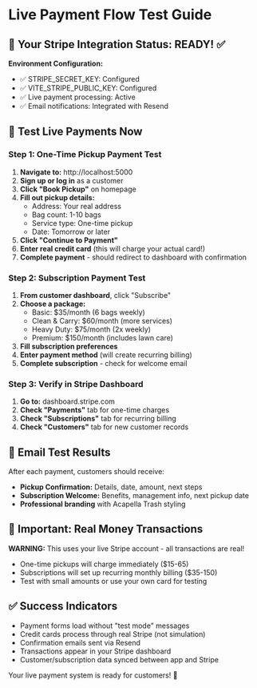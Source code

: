 # Live Payment Flow Test Guide

## 🎯 Your Stripe Integration Status: READY! ✅

**Environment Configuration:**
- ✅ STRIPE_SECRET_KEY: Configured 
- ✅ VITE_STRIPE_PUBLIC_KEY: Configured
- ✅ Live payment processing: Active
- ✅ Email notifications: Integrated with Resend

## 🧪 Test Live Payments Now

### Step 1: One-Time Pickup Payment Test
1. **Navigate to:** http://localhost:5000
2. **Sign up or log in** as a customer
3. **Click "Book Pickup"** on homepage
4. **Fill out pickup details:**
   - Address: Your real address
   - Bag count: 1-10 bags
   - Service type: One-time pickup
   - Date: Tomorrow or later
5. **Click "Continue to Payment"**
6. **Enter real credit card** (this will charge your actual card!)
7. **Complete payment** - should redirect to dashboard with confirmation

### Step 2: Subscription Payment Test  
1. **From customer dashboard**, click "Subscribe"
2. **Choose a package:**
   - Basic: $35/month (6 bags weekly)
   - Clean & Carry: $60/month (more services)
   - Heavy Duty: $75/month (2x weekly)
   - Premium: $150/month (includes lawn care)
3. **Fill subscription preferences**
4. **Enter payment method** (will create recurring billing)
5. **Complete subscription** - check for welcome email

### Step 3: Verify in Stripe Dashboard
1. **Go to:** dashboard.stripe.com
2. **Check "Payments"** tab for one-time charges
3. **Check "Subscriptions"** tab for recurring billing
4. **Check "Customers"** tab for new customer records

## 📧 Email Test Results
After each payment, customers should receive:
- **Pickup Confirmation:** Details, date, amount, next steps
- **Subscription Welcome:** Benefits, management info, next pickup date
- **Professional branding** with Acapella Trash styling

## 🚨 Important: Real Money Transactions
**WARNING:** This uses your live Stripe account - all transactions are real!
- One-time pickups will charge immediately ($15-65)
- Subscriptions will set up recurring monthly billing ($35-150)
- Test with small amounts or use your own card for testing

## ✅ Success Indicators
- Payment forms load without "test mode" messages
- Credit cards process through real Stripe (not simulation)
- Confirmation emails sent via Resend
- Transactions appear in your Stripe dashboard
- Customer/subscription data synced between app and Stripe

Your live payment system is ready for customers! 🎉